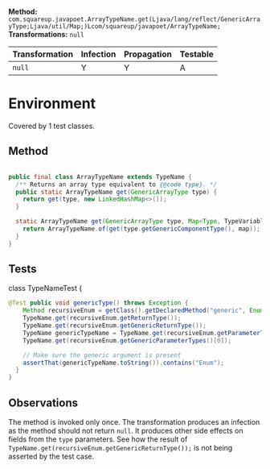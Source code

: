 
**Method:** `com.squareup.javapoet.ArrayTypeName.get(Ljava/lang/reflect/GenericArrayType;Ljava/util/Map;)Lcom/squareup/javapoet/ArrayTypeName;`
**Transformations:** `null`

| Transformation | Infection | Propagation | Testable |
|----------------|-----------|-------------|----------|
| `null`         | Y         | Y           | A        |


# Environment

Covered by 1 test classes.

## Method

```Java

public final class ArrayTypeName extends TypeName {
  /** Returns an array type equivalent to {@code type}. */
  public static ArrayTypeName get(GenericArrayType type) {
    return get(type, new LinkedHashMap<>());
  }

  static ArrayTypeName get(GenericArrayType type, Map<Type, TypeVariableName> map) {
    return ArrayTypeName.of(get(type.getGenericComponentType(), map));
  }
}
```

## Tests
class TypeNameTest {
```Java
@Test public void genericType() throws Exception {
    Method recursiveEnum = getClass().getDeclaredMethod("generic", Enum[].class);
    TypeName.get(recursiveEnum.getReturnType());
    TypeName.get(recursiveEnum.getGenericReturnType());
    TypeName genericTypeName = TypeName.get(recursiveEnum.getParameterTypes()[0]);
    TypeName.get(recursiveEnum.getGenericParameterTypes()[0]);

    // Make sure the generic argument is present
    assertThat(genericTypeName.toString()).contains("Enum");
  }
}
```

## Observations

The method is invoked only once.
The transformation produces an infection as the method should not return `null`. It produces other side effects on fields from the `type` parameters.
See how the result of `TypeName.get(recursiveEnum.getGenericReturnType());` is not being asserted by the test case.


